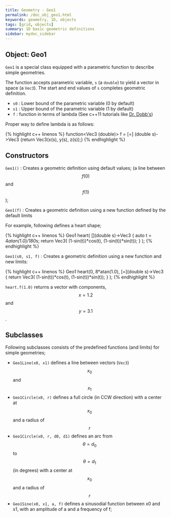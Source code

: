 ```yaml
---
title: Geometry - Geo1
permalink: /doc_obj_geo1.html
keywords: geometry, 1D, objects
tags: [grid, objects]
summary: 1D basic geometric definitions
sidebar: mydoc_sidebar
---
```


## Object\: Geo1

`Geo1` is a special class equipped with a parametric function to describe simple geometries.

The function accepts parametric variable, `s` (a `double`) to yield a vector in space (a `Vec3`). The start and end values of `s` completes geometric definition.

- `s0` \: Lower bound of the parametric variable (0 by default)
- `s1` \: Upper bound of the parametric variable (1 by default)
- `f`  \: function in terms of lambda (See c++11 tutorials like [Dr. Dobb's](http://www.drdobbs.com/cpp/lambdas-in-c11/240168241))

Proper way to define lambda is as follows:

{% highlight c++ linenos %}
function<Vec3 (double)> f = [=] (double s)->Vec3 {return Vec3(x(s), y(s), z(s));}
{% endhighlight %}

## Constructors

`Geo1()` : Creates a geometric definition using default values; (a line between $$f(0)$$ and $$f(1)$$);

`Geo1(f)` : Creates a geometric definition using a new function defined by the default limits

For example, following defines a heart shape;

{% highlight c++ linenos %}
Geo1 heart( [](double s)->Vec3 {
     		  	   auto t = 4*atan(1.0)/180*s;
			   return Vec3( (1-sin(t))*cos(t), (1-sin(t))*sin(t));
			   } );
{% endhighlight %}

`Geo1(s0, s1, f)` : Creates a geometric definition using a new function and new limits:

{% highlight c++ linenos %}
Geo1 heart(0, 8*atan(1.0), [=](double s)->Vec3 {
     	    	   	return Vec3( (1-sin(t))*cos(t), (1-sin(t))*sin(t));
		    } );
{% endhighlight %}

`heart.f(1.0)` returns a vector with components, $$x=1.2$$ and $$y=3.1$$. 

## Subclasses

Following subclasses consists of the predefined functions (and limits) for simple geometries;

- `Geo1Line(x0, x1)` defines a line between vectors (`Vec3`) $$x_0$$ and $$x_1$$
- `Geo1Circle(x0, r)` defines a full circle (in CCW direction) with a center at $$x_0$$ and a radius of $$r$$
- `Geo1Circle(x0, r, d0, d1)` defines an arc from $$\theta = d_0$$ to $$\theta = d_1$$ (in degrees) with a center at $$x_0$$ and a radius of $$r$$
- `Geo1Sine(x0, x1, a, f)` defines a sinusodial function between x0 and x1, with an amplitude of a and a frequency of f;








